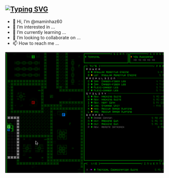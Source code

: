 ## [![Typing SVG](https://readme-typing-svg.herokuapp.com?color=%23FF0000&lines=WELCOME+TO+MY+GITHUB+MAMINHAZ60)](https://git.io/typing-svg)

- 👋 Hi, I’m @maminhaz60
- 👀 I’m interested in ...
- 🌱 I’m currently learning ...
- 💞️ I’m looking to collaborate on ...
- 📫 How to reach me ...

<!---
maminhaz60/maminhaz60 is a ✨ special ✨ repository because its `README.md` (this file) appears on your GitHub profile.
You can click the Preview link to take a look at your changes.
--->

![Alt text](https://github.com/MRVIVEK-CODER/MRVIVEK-CODER/raw/main/md7Oqrf.gif)
